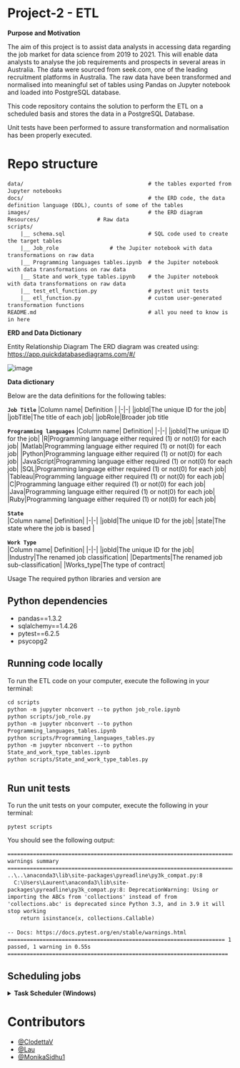 # Project-2 - ETL

**Purpose and Motivation**

The aim of this project is to assist data analysts in accessing data regarding the 
job market for data science from 2019 to 2021. This will enable data analysts to 
analyse the job requirements and prospects in several areas in Australia. The 
data were sourced from seek.com, one of the leading recruitment platforms in 
Australia. The raw data have been transformed and normalised into meaningful 
set of tables using Pandas on Jupyter notebook and loaded into PostgreSQL 
database.

This code repository contains the solution to perform the ETL on a scheduled 
basis and stores the data in a PostgreSQL Database.

Unit tests have been performed to assure transformation and normalisation has been properly executed.

# Repo structure

```
data/                                       # the tables exported from Jupyter notebooks
docs/                                       # the ERD code, the data definition language (DDL), counts of some of the tables
images/                                     # the ERD diagram
Resources/				    # Raw data
scripts/    
    |__ schema.sql                          # SQL code used to create the target tables 
    |__ Job_role			    # the Jupiter notebook with data transformations on raw data 
    |__ Programming languages tables.ipynb  # the Jupiter notebook with data transformations on raw data
    |__ State and work_type tables.ipynb    # the Jupiter notebook with data transformations on raw data    
    |__ test_etl_function.py                # pytest unit tests 
    |__ etl_function.py              	    # custom user-generated transformation functions 
README.md                                   # all you need to know is in here 

```

**ERD and Data Dictionary**

Entity Relationship Diagram
The ERD diagram was created using: https://app.quickdatabasediagrams.com/#/

![image](https://user-images.githubusercontent.com/88511756/145743861-4ed8e059-e5b4-40b9-920a-9e279ebe3db5.png)

**Data dictionary**

Below are the data definitions for the following tables:

<b>`Job Title`</b>
|Column name| Definition |
|-|-|
|jobId|The unique ID for the job|
|jobTitle|The title of each job|
|jobRole|Broader job title

<b>`Programming languages`</b> 
|Column name| Definition|
|-|-|
|jobId|The unique ID for the job|
|R|Programming language either required (1) or not(0) for each job|
|Matlab|Programming language either required (1) or not(0) for each job|
|Python|Programming language either required (1) or not(0) for each job|
|JavaScript|Programming language either required (1) or not(0) for each job|
|SQL|Programming language either required (1) or not(0) for each job|
|Tableau|Programming language either required (1) or not(0) for each job|
|C|Programming language either required (1) or not(0) for each job|
|Java|Programming language either required (1) or not(0) for each job|
|Ruby|Programming language either required (1) or not(0) for each job|

<b>`State`</b>  
|Column name| Definition|
|-|-|
|jobId|The unique ID for the job|
|state|The state where the job is based |

<b>`Work Type`</b>  
|Column name| Definition|
|-|-|
|jobId|The unique ID for the job|
|Industry|The renamed job classification|
|Departments|The renamed job sub-classification|
|Works_type|The type of contract|


Usage
The required python libraries and version are 

	
## Python dependencies 

- pandas==1.3.2
- sqlalchemy==1.4.26
- pytest==6.2.5
- psycopg2



## Running code locally 
To run the ETL code on your computer, execute the following in your terminal: 

```
cd scripts
python -m jupyter nbconvert --to python job_role.ipynb
python scripts/job_role.py
python -m jupyter nbconvert --to python Programming_languages_tables.ipynb
python scripts/Programming_languages_tables.py
python -m jupyter nbconvert --to python State_and_work_type_tables.ipynb
python scripts/State_and_work_type_tables.py


```

## Run unit tests 
To run the unit tests on your computer, execute the following in your terminal: 

```
pytest scripts
```

You should see the following output: 

```
========================================================================== warnings summary =========================================================================== 
..\..\anaconda3\lib\site-packages\pyreadline\py3k_compat.py:8
  C:\Users\Laurent\anaconda3\lib\site-packages\pyreadline\py3k_compat.py:8: DeprecationWarning: Using or importing the ABCs from 'collections' instead of from 'collections.abc' is deprecated since Python 3.3, and in 3.9 it will stop working
    return isinstance(x, collections.Callable)

-- Docs: https://docs.pytest.org/en/stable/warnings.html
==================================================================== 1 passed, 1 warning in 0.55s ===================================================================== 
```

## Scheduling jobs 


<details>
<summary><strong> Task Scheduler (Windows) </strong></summary>

1. Open Task Scheduler on windows 

2. Select `Create task`

![images/task_scheduler_1.PNG](images/task_scheduler_1.PNG)

3. Provide a name for the task 

![images/task_scheduler_2.PNG](images/task_scheduler_2.PNG)

4. Select `Actions` > `New` 


5. Provide the following details, and click `OK`: 
    - Program/script: `<provide path to your python.exe in your conda environment folder>`
        - Example: `C:\Users\Laurent\AppData\Roaming\Microsoft\Windows\Start Menu\Programs\Anaconda3 (64-bit)\Jupyter Notebook (PythonData)`
    - Add arguments (optional): `<provide the etl file>`
        - Example: `job_role.py.py` 
    - Start in (optional): `<provide the path to the etl file>` 
        - Example: `C:\Users\Laurent\git\Project-2---ETL\scripts`

![images/task_scheduler_3.PNG](images/task_scheduler_3.PNG)

6. Select `Triggers` 

![images/task_scheduler_4.PNG](images/task_scheduler_4.PNG)

7. Provide details of when you would like the job to run 

![images/task_scheduler_5.PNG](images/task_scheduler_5.PNG)

8. Click `OK` 
</details>

# Contributors
- [@ClodettaV](https://github.com/ClodettaV)
- [@Lau](https://github.com/Lau)
- [@MonikaSidhu1](https://github.com/MonikaSidhu1)

